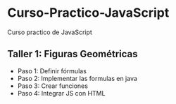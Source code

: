 # Curso-Practico-JavaScript

Curso practico de JavaScript

## Taller 1: Figuras Geométricas
- Paso 1: Definir fórmulas
- Paso 2: Implementar las formulas en java
- Paso 3: Crear funciones
- Paso 4: Integrar JS con HTML

